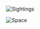 
![Sightings](https://user-images.githubusercontent.com/87907584/136722894-6f8c3944-f40e-48dc-9aa0-f638091c6ffa.PNG)














![Space](https://user-images.githubusercontent.com/87907584/136725474-78d43352-d748-4bed-91a2-e6fcddece454.PNG)






